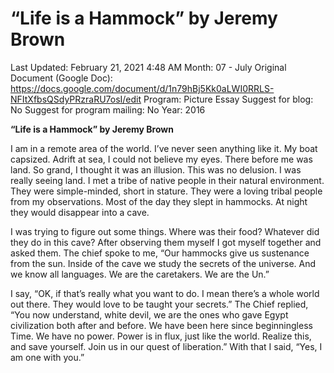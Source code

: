 # “Life is a Hammock” by Jeremy Brown

Last Updated: February 21, 2021 4:48 AM
Month: 07 - July
Original Document (Google Doc): https://docs.google.com/document/d/1n79hBj5Kk0aLWI0RRLS-NFItXfbsQSdyPRzraRU7osI/edit
Program: Picture Essay
Suggest for blog: No
Suggest for program mailing: No
Year: 2016

**“Life is a Hammock” by Jeremy Brown**

I am in a remote area of the world. I’ve never seen anything like it. My boat capsized. Adrift at sea, I could not believe my eyes. There before me was land. So grand, I thought it was an illusion. This was no delusion. I was really seeing land. I met a tribe of native people in their natural environment. They were simple-minded, short in stature. They were a loving tribal people from my observations. Most of the day they slept in hammocks. At night they would disappear into a cave.

I was trying to figure out some things. Where was their food? Whatever did they do in this cave? After observing them myself I got myself together and asked them. The chief spoke to me, “Our hammocks give us sustenance from the sun. Inside of the cave we study the secrets of the universe. And we know all languages. We are the caretakers. We are the Un.”

I say, “OK, if that’s really what you want to do. I mean there’s a whole world out there. They would love to be taught your secrets.” The Chief replied, “You now understand, white devil, we are the ones who gave Egypt civilization both after and before. We have been here since beginningless Time. We have no power. Power is in flux, just like the world. Realize this, and save yourself. Join us in our quest of liberation.” With that I said, “Yes, I am one with you.”
